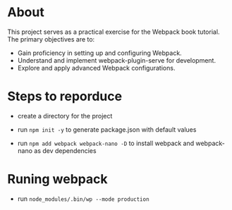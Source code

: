 # About 
This project serves as a practical exercise for the Webpack book tutorial. The primary objectives are to:
- Gain proficiency in setting up and configuring Webpack.
- Understand and implement webpack-plugin-serve for development.
- Explore and apply advanced Webpack configurations.

# Steps to reporduce
- create a directory for the project
- run `npm init -y` to generate package.json with default values

- run `npm add webpack webpack-nano -D` to install webpack and webpack-nano as dev dependencies
# Runing webpack 
- run `node_modules/.bin/wp --mode production`
